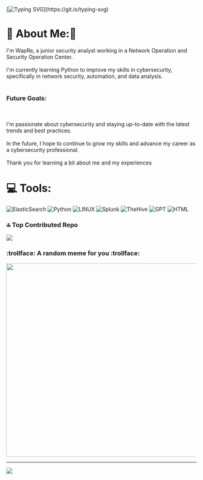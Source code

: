 [![Typing SVG](https://readme-typing-svg.herokuapp.com?font=Roboto&size=26&pause=1000&color=DA0000&background=CFFF7200&width=435&lines=Hi%2C+i'm+WapRe!)](https://git.io/typing-svg)



# :japanese_goblin: About Me::japanese_ogre:
I'm WapRe, a junior security analyst working in a Network Operation and Security Operation Center. <br><br>I'm currently learning Python to improve my skills in cybersecurity, specifically in network security, automation, and data analysis.<br><br><h3>Future Goals:</h3><br><br>I'm passionate about cybersecurity and staying up-to-date with the latest trends and best practices. <br><br>In the future, I hope to continue to grow my skills and advance my career as a cybersecurity professional.<br><br>Thank you for learning a bit about me and my experiences


# 💻 Tools:
![ElasticSearch](https://img.shields.io/badge/-ElasticSearch-005571?style=plastic&logo=elasticsearch) ![Python](https://img.shields.io/badge/python-3670A0?style=plastic&logo=python&logoColor=ffdd54) ![LINUX](https://img.shields.io/badge/Linux-FCC624?style=plastic&logo=linux&logoColor=black) ![Splunk](https://img.shields.io/badge/Splunk-brightgreen?style=plastic&logo=Splunk) ![TheHive](https://img.shields.io/badge/TheHive-yellow?style=plastic) ![GPT](https://img.shields.io/badge/GPT-lightgrey?style=plastic&logo=OpenAI) ![HTML](https://img.shields.io/badge/HTML-informational?style=plastic)


### 🔝 Top Contributed Repo
![](https://github-contributor-stats.vercel.app/api?username=WapRe&limit=5&theme=monokai&combine_all_yearly_contributions=true)

### :trollface: A random meme for you :trollface:
<img src="https://rm.up.railway.app/" width="512px"/>

---
[![](https://visitcount.itsvg.in/api?id=WapRe&icon=6&color=8)](https://visitcount.itsvg.in)

<!-- Proudly created with GPRM ( https://gprm.itsvg.in ) -->
<!--
**WapRe/WapRe** is a ✨ _special_ ✨ repository because its `README.md` (this file) appears on your GitHub profile.

Here are some ideas to get you started:

- 🔭 I’m currently working on ...
- 🌱 I’m currently learning ...
- 👯 I’m looking to collaborate on ...
- 🤔 I’m looking for help with ...
- 💬 Ask me about ...
- 📫 How to reach me: ...
- 😄 Pronouns: ...
- ⚡ Fun fact: ...
-->
